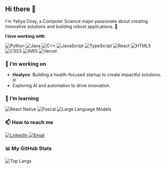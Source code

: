 ## Hi there 👋

I'm Yahya Ozay, a Computer Science major passionate about creating innovative solutions and building robust applications. 🚀

**I love working with**

<div display="flex">
  <img src="https://img.shields.io/badge/python-%2314354C.svg?style=for-the-badge&logo=python&logoColor=white" alt="Python"/>
  <img src="https://img.shields.io/badge/java-%23ED8B00.svg?style=for-the-badge&logo=java&logoColor=white" alt="Java"/>
  <img src="https://img.shields.io/badge/c++-%2300599C.svg?style=for-the-badge&logo=c%2B%2B&logoColor=white" alt="C++"/>
  <img src="https://img.shields.io/badge/javascript-%23F7DF1E.svg?style=for-the-badge&logo=javascript&logoColor=black" alt="JavaScript"/>
  <img src="https://img.shields.io/badge/typescript-%23007ACC.svg?style=for-the-badge&logo=typescript&logoColor=white" alt="TypeScript"/>
  <img src="https://img.shields.io/badge/react-%2320232a.svg?style=for-the-badge&logo=react&logoColor=%2361DAFB" alt="React"/>
  <img src="https://img.shields.io/badge/html5-%23E34F26.svg?style=for-the-badge&logo=html5&logoColor=white" alt="HTML5"/>
  <img src="https://img.shields.io/badge/css3-%231572B6.svg?style=for-the-badge&logo=css3&logoColor=white" alt="CSS3"/>
  <img src="https://img.shields.io/badge/aws-%23232F3E.svg?style=for-the-badge&logo=amazon-aws&logoColor=white" alt="AWS"/>
  <img src="https://img.shields.io/badge/vercel-%23000000.svg?style=for-the-badge&logo=vercel&logoColor=white" alt="Vercel"/>
</div>

### 🔭 I’m working on

- **Healynx**: Building a health-focused startup to create impactful solutions. 🌐
- Exploring AI and automation to drive innovation.

### 🌱 I’m learning

<div display="flex">
  <img src="https://img.shields.io/badge/react%20native-%2361DAFB.svg?style=for-the-badge&logo=react&logoColor=white" alt="React Native"/>
  <img src="https://img.shields.io/badge/pascal-%230077B5.svg?style=for-the-badge&logoColor=white" alt="Pascal"/>
  <img src="https://img.shields.io/badge/LLMs-%23FF9A00.svg?style=for-the-badge&logoColor=white" alt="Large Language Models"/>
</div>

### 📫 How to reach me

<div display="flex">
  <a href="https://www.linkedin.com/in/yahyaozay/">
    <img src="https://img.shields.io/badge/linkedin-%230077B5.svg?style=for-the-badge&logo=linkedin&logoColor=white" alt="LinkedIn"/>
  </a>
  <a href="mailto:your-email@example.com">
    <img src="https://img.shields.io/badge/email-%23D14836.svg?style=for-the-badge&logo=gmail&logoColor=white" alt="Email"/>
  </a>
</div>

### 📊 My GitHub Stats

![Top Langs](https://github-readme-stats.vercel.app/api/top-langs/?username=yaozay&layout=compact&theme=radical)

